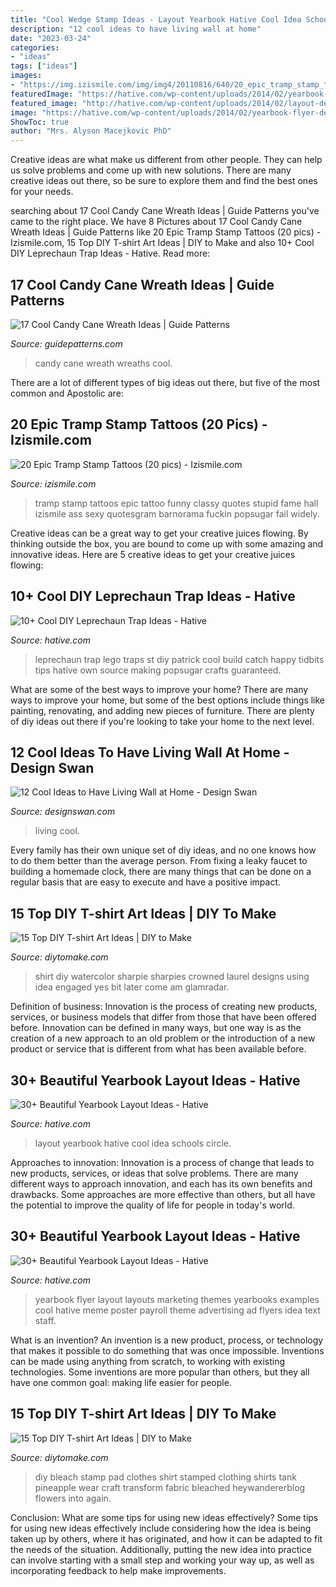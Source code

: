 ```yaml
---
title: "Cool Wedge Stamp Ideas - Layout Yearbook Hative Cool Idea Schools Circle"
description: "12 cool ideas to have living wall at home"
date: "2023-03-24"
categories:
- "ideas"
tags: ["ideas"]
images:
- "https://img.izismile.com/img/img4/20110816/640/20_epic_tramp_stamp_tattoos_640_05.jpg"
featuredImage: "https://hative.com/wp-content/uploads/2014/02/yearbook-flyer-design-16.jpg"
featured_image: "http://hative.com/wp-content/uploads/2014/02/layout-design-for-schools-yearbook-7.jpg"
image: "https://hative.com/wp-content/uploads/2014/02/yearbook-flyer-design-16.jpg"
ShowToc: true
author: "Mrs. Alyson Macejkovic PhD"
---
```



Creative ideas are what make us different from other people. They can help us solve problems and come up with new solutions. There are many creative ideas out there, so be sure to explore them and find the best ones for your needs.

	

		
searching about 17 Cool Candy Cane Wreath Ideas | Guide Patterns you've came to the right place. We have 8 Pictures about 17 Cool Candy Cane Wreath Ideas | Guide Patterns like 20 Epic Tramp Stamp Tattoos (20 pics) - Izismile.com, 15 Top DIY T-shirt Art Ideas | DIY to Make and also 10+ Cool DIY Leprechaun Trap Ideas - Hative. Read more:
		
    
## 17 Cool Candy Cane Wreath Ideas | Guide Patterns

<img loading=lazy src="https://www.guidepatterns.com/wp-content/uploads/2015/11/Candy-Cane-Wreaths.jpg" onerror="this.onerror=null;this.src='https://tse2.mm.bing.net/th?id=OIP.nomSGjNsgGqLibxQLEkQwAHaE7&amp;pid=15.1';" alt="17 Cool Candy Cane Wreath Ideas | Guide Patterns">

_Source: guidepatterns.com_

>candy cane wreath wreaths cool. 

	

There are a lot of different types of big ideas out there, but five of the most common and Apostolic are: 

    
## 20 Epic Tramp Stamp Tattoos (20 Pics) - Izismile.com

<img loading=lazy src="https://img.izismile.com/img/img4/20110816/640/20_epic_tramp_stamp_tattoos_640_05.jpg" onerror="this.onerror=null;this.src='https://tse2.mm.bing.net/th?id=OIP.f6XKBogq0p9mWGF3HkQQTgHaFk&amp;pid=15.1';" alt="20 Epic Tramp Stamp Tattoos (20 pics) - Izismile.com">

_Source: izismile.com_

>tramp stamp tattoos epic tattoo funny classy quotes stupid fame hall izismile ass sexy quotesgram barnorama fuckin popsugar fail widely. 

	

Creative ideas can be a great way to get your creative juices flowing. By thinking outside the box, you are bound to come up with some amazing and innovative ideas. Here are 5 creative ideas to get your creative juices flowing: 

    
## 10+ Cool DIY Leprechaun Trap Ideas - Hative

<img loading=lazy src="https://hative.com/wp-content/uploads/2014/06/leprechaun-trap-ideas/2-leprechaun-trap-ideas.jpg" onerror="this.onerror=null;this.src='https://tse4.mm.bing.net/th?id=OIP.WIICgFzqZbc8OYpycB3N-AHaJA&amp;pid=15.1';" alt="10+ Cool DIY Leprechaun Trap Ideas - Hative">

_Source: hative.com_

>leprechaun trap lego traps st diy patrick cool build catch happy tidbits tips hative own source making popsugar crafts guaranteed. 

	

What are some of the best ways to improve your home?
There are many ways to improve your home, but some of the best options include things like painting, renovating, and adding new pieces of furniture. There are plenty of diy ideas out there if you're looking to take your home to the next level.

    
## 12 Cool Ideas To Have Living Wall At Home - Design Swan

<img loading=lazy src="https://img.designswan.com/2013/07/livingWall/8.jpg" onerror="this.onerror=null;this.src='https://tse3.mm.bing.net/th?id=OIP.FAWOyKpbb7d0aI-3DTQOewHaFj&amp;pid=15.1';" alt="12 Cool Ideas to Have Living Wall at Home - Design Swan">

_Source: designswan.com_

>living cool. 

	

Every family has their own unique set of diy ideas, and no one knows how to do them better than the average person. From fixing a leaky faucet to building a homemade clock, there are many things that can be done on a regular basis that are easy to execute and have a positive impact.

    
## 15 Top DIY T-shirt Art Ideas | DIY To Make

<img loading=lazy src="http://www.diytomake.com/wp-content/uploads/2017/05/DIY-Watercolor-T-shirt.jpg" onerror="this.onerror=null;this.src='https://tse4.mm.bing.net/th?id=OIP.DEr4L_zUsGrj67bZ_b_vsQHaJ4&amp;pid=15.1';" alt="15 Top DIY T-shirt Art Ideas | DIY to Make">

_Source: diytomake.com_

>shirt diy watercolor sharpie sharpies crowned laurel designs using idea engaged yes bit later come am glamradar. 

	

Definition of business:
Innovation is the process of creating new products, services, or business models that differ from those that have been offered before. Innovation can be defined in many ways, but one way is as the creation of a new approach to an old problem or the introduction of a new product or service that is different from what has been available before.

    
## 30+ Beautiful Yearbook Layout Ideas - Hative

<img loading=lazy src="http://hative.com/wp-content/uploads/2014/02/layout-design-for-schools-yearbook-7.jpg" onerror="this.onerror=null;this.src='https://tse4.mm.bing.net/th?id=OIP.h7QyK7w5tMW-uQN00bpb_gHaEy&amp;pid=15.1';" alt="30+ Beautiful Yearbook Layout Ideas - Hative">

_Source: hative.com_

>layout yearbook hative cool idea schools circle. 

	

Approaches to innovation:
Innovation is a process of change that leads to new products, services, or ideas that solve problems. There are many different ways to approach innovation, and each has its own benefits and drawbacks. Some approaches are more effective than others, but all have the potential to improve the quality of life for people in today's world.

    
## 30+ Beautiful Yearbook Layout Ideas - Hative

<img loading=lazy src="https://hative.com/wp-content/uploads/2014/02/yearbook-flyer-design-16.jpg" onerror="this.onerror=null;this.src='https://tse1.mm.bing.net/th?id=OIP.uWpo0PzmW_hNe2EyDXs8ngHaLc&amp;pid=15.1';" alt="30+ Beautiful Yearbook Layout Ideas - Hative">

_Source: hative.com_

>yearbook flyer layout layouts marketing themes yearbooks examples cool hative meme poster payroll theme advertising ad flyers idea text staff. 

	

What is an invention?
An invention is a new product, process, or technology that makes it possible to do something that was once impossible. Inventions can be made using anything from scratch, to working with existing technologies. Some inventions are more popular than others, but they all have one common goal: making life easier for people.

    
## 15 Top DIY T-shirt Art Ideas | DIY To Make

<img loading=lazy src="http://www.diytomake.com/wp-content/uploads/2017/05/Bleach-Stamp-Pad-DIY-t-shirt.jpg" onerror="this.onerror=null;this.src='https://tse1.mm.bing.net/th?id=OIP.pdO1CcWkgbIlLz3H2D3QUAHaK_&amp;pid=15.1';" alt="15 Top DIY T-shirt Art Ideas | DIY to Make">

_Source: diytomake.com_

>diy bleach stamp pad clothes shirt stamped clothing shirts tank pineapple wear craft transform fabric bleached heywandererblog flowers into again. 

	

Conclusion: What are some tips for using new ideas effectively?
Some tips for using new ideas effectively include considering how the idea is being taken up by others, where it has originated, and how it can be adapted to fit the needs of the situation. Additionally, putting the new idea into practice can involve starting with a small step and working your way up, as well as incorporating feedback to help make improvements.

